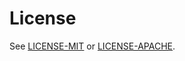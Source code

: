 # License

See [LICENSE-MIT](https://github.com/joshrotenberg/adrs/blob/main/LICENSE-MIT) or [LICENSE-APACHE](https://github.com/joshrotenberg/adrs/blob/main/LICENSE-APACHE-2.0).
